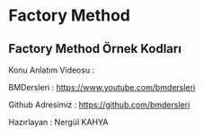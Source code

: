 # Factory Method

## Factory Method Örnek Kodları


 Konu Anlatım Videosu :
 
 BMDersleri  : https://www.youtube.com/bmdersleri 
 
 Github Adresimiz : https://github.com/bmdersleri  
 
 Hazırlayan :   Nergül KAHYA  
